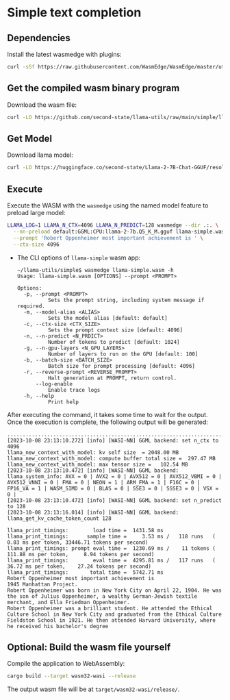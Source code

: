 # Simple text completion

## Dependencies

Install the latest wasmedge with plugins:

```bash
curl -sSf https://raw.githubusercontent.com/WasmEdge/WasmEdge/master/utils/install.sh | bash -s -- --plugins wasi_nn-ggml
```

## Get the compiled wasm binary program

Download the wasm file:

```bash
curl -LO https://github.com/second-state/llama-utils/raw/main/simple/llama-simple.wasm
```

## Get Model

Download llama model:

```bash
curl -LO https://huggingface.co/second-state/Llama-2-7B-Chat-GGUF/resolve/main/llama-2-7b-chat.Q5_K_M.gguf
```

## Execute

Execute the WASM with the `wasmedge` using the named model feature to preload large model:

```bash
LLAMA_LOG=1 LLAMA_N_CTX=4096 LLAMA_N_PREDICT=128 wasmedge --dir .:. \
  --nn-preload default:GGML:CPU:llama-2-7b.Q5_K_M.gguf llama-simple.wasm default \
  --prompt 'Robert Oppenheimer most important achievement is ' \
  --ctx-size 4096
```

- The CLI options of `llama-simple` wasm app:

  ```console
  ~/llama-utils/simple$ wasmedge llama-simple.wasm -h
  Usage: llama-simple.wasm [OPTIONS] --prompt <PROMPT>

  Options:
    -p, --prompt <PROMPT>
            Sets the prompt string, including system message if required.
    -m, --model-alias <ALIAS>
            Sets the model alias [default: default]
    -c, --ctx-size <CTX_SIZE>
            Sets the prompt context size [default: 4096]
    -n, --n-predict <N_PRDICT>
            Number of tokens to predict [default: 1024]
    -g, --n-gpu-layers <N_GPU_LAYERS>
            Number of layers to run on the GPU [default: 100]
    -b, --batch-size <BATCH_SIZE>
            Batch size for prompt processing [default: 4096]
    -r, --reverse-prompt <REVERSE_PROMPT>
            Halt generation at PROMPT, return control.
        --log-enable
            Enable trace logs
    -h, --help
            Print help
  ```

After executing the command, it takes some time to wait for the output.
Once the execution is complete, the following output will be generated:

```console
...................................................................................................
[2023-10-08 23:13:10.272] [info] [WASI-NN] GGML backend: set n_ctx to 4096
llama_new_context_with_model: kv self size  = 2048.00 MB
llama_new_context_with_model: compute buffer total size =  297.47 MB
llama_new_context_with_model: max tensor size =   102.54 MB
[2023-10-08 23:13:10.472] [info] [WASI-NN] GGML backend: llama_system_info: AVX = 0 | AVX2 = 0 | AVX512 = 0 | AVX512_VBMI = 0 | AVX512_VNNI = 0 | FMA = 0 | NEON = 1 | ARM_FMA = 1 | F16C = 0 | FP16_VA = 1 | WASM_SIMD = 0 | BLAS = 0 | SSE3 = 0 | SSSE3 = 0 | VSX = 0 |
[2023-10-08 23:13:10.472] [info] [WASI-NN] GGML backend: set n_predict to 128
[2023-10-08 23:13:16.014] [info] [WASI-NN] GGML backend: llama_get_kv_cache_token_count 128

llama_print_timings:        load time =  1431.58 ms
llama_print_timings:      sample time =     3.53 ms /   118 runs   (    0.03 ms per token, 33446.71 tokens per second)
llama_print_timings: prompt eval time =  1230.69 ms /    11 tokens (  111.88 ms per token,     8.94 tokens per second)
llama_print_timings:        eval time =  4295.81 ms /   117 runs   (   36.72 ms per token,    27.24 tokens per second)
llama_print_timings:       total time =  5742.71 ms
Robert Oppenheimer most important achievement is
1945 Manhattan Project.
Robert Oppenheimer was born in New York City on April 22, 1904. He was the son of Julius Oppenheimer, a wealthy German-Jewish textile merchant, and Ella Friedman Oppenheimer.
Robert Oppenheimer was a brilliant student. He attended the Ethical Culture School in New York City and graduated from the Ethical Culture Fieldston School in 1921. He then attended Harvard University, where he received his bachelor's degree
```

## Optional: Build the wasm file yourself

Compile the application to WebAssembly:

```bash
cargo build --target wasm32-wasi --release
```

The output wasm file will be at `target/wasm32-wasi/release/`.
